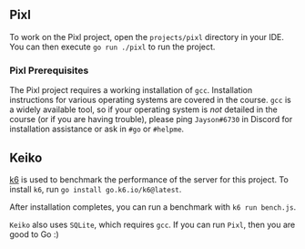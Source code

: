 ## Pixl
To work on the Pixl project, open the `projects/pixl` directory in your IDE.
You can then execute `go run ./pixl` to run the project.

### Pixl Prerequisites
The Pixl project requires a working installation of `gcc`.
Installation instructions for various operating systems are covered in the course.
`gcc` is a widely available tool, so if your operating system is _not_ detailed in the course (or if you are having trouble), please ping `Jayson#6730` in Discord for installation assistance or ask in `#go` or `#helpme`.

## Keiko
[k6](https://k6.io/) is used to benchmark the performance of the server for this project. To install `k6`, run `go install go.k6.io/k6@latest`.

After installation completes, you can run a benchmark with `k6 run bench.js`.

`Keiko` also uses `SQLite`, which requires `gcc`. If you can run `Pixl`, then you are good to Go :)
